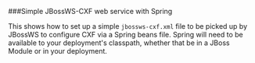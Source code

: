 ###Simple JBossWS-CXF web service with Spring

This shows how to set up a simple `jbossws-cxf.xml` file to be picked up by JBossWS to configure CXF via a Spring beans file.  Spring will need to be available to your deployment's classpath, whether that be in a JBoss Module or in your deployment.
